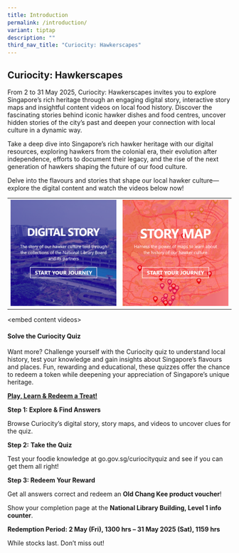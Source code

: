 ```yaml
---
title: Introduction
permalink: /introduction/
variant: tiptap
description: ""
third_nav_title: "Curiocity: Hawkerscapes"
---
```

<h2>Curiocity: Hawkerscapes</h2>
<p>From 2 to 31 May 2025, Curiocity: Hawkerscapes invites you to explore
Singapore’s rich heritage through an engaging digital story, interactive
story maps and insightful content videos on local food history. Discover
the fascinating stories behind iconic hawker dishes and food centres, uncover
hidden stories of the city’s past and deepen your connection with local
culture in a dynamic way.</p>
<p>Take a deep dive into Singapore’s rich hawker heritage with our digital
resources, exploring hawkers from the colonial era, their evolution after
independence, efforts to document their legacy, and the rise of the next
generation of hawkers shaping the future of our food culture.</p>
<p>Delve into the flavours and stories that shape our local hawker culture—explore
the digital content and watch the videos below now!</p>
<table style="minWidth: 50px">
<colgroup>
<col>
<col>
</colgroup>
<tbody>
<tr>
<th rowspan="1" colspan="1"><a class="isomer-image-wrapper" href="digital-stories/our-hawkers-through-time/introduction/"><img style="width: 100%" height="auto" width="100%" alt="" src="/images/Hawkersdigital/hawkers_dg_icon_1.png"></a>
</th>
<th rowspan="1" colspan="1">
<div class="isomer-image-wrapper">
<img style="width: 100%" height="auto" width="100%" alt="" src="/images/Hawkersdigital/hawkers_map_icon_1_2.png">
</div>
</th>
</tr>
</tbody>
</table>
<p>&lt;embed content videos&gt;</p>
<h4><strong>Solve the Curiocity Quiz</strong></h4>
<p>Want more? Challenge yourself with the Curiocity quiz to understand local
history, test your knowledge and gain insights about Singapore’s flavours
and places. Fun, rewarding and educational, these quizzes offer the chance
to redeem a token while deepening your appreciation of Singapore’s unique
heritage.</p>
<p></p>
<p><strong><u>Play, Learn &amp; Redeem a Treat!</u></strong>
</p>
<p><strong>Step 1: Explore &amp; Find Answers</strong>
</p>
<p>Browse Curiocity’s digital story, story maps, and videos to uncover clues
for the quiz.</p>
<p><strong>Step 2:</strong>  <strong>Take the Quiz</strong>
</p>
<p>Test your foodie knowledge at <a rel="noopener noreferrer nofollow" target="_blank">go.gov.sg/curiocityquiz</a> and
see if you can get them all right!</p>
<p><strong>Step 3: Redeem Your Reward</strong>
</p>
<p>Get all answers correct and redeem an <strong>Old Chang Kee product voucher</strong>!</p>
<p>Show your completion page at the <strong>National Library Building, Level 1 info counter</strong>.</p>
<p></p>
<p><strong>Redemption Period: 2 May (Fri), 1300 hrs – 31 May 2025 (Sat), 1159 hrs</strong>
</p>
<p></p>
<p>While stocks last. Don’t miss out!</p>
<p></p>
